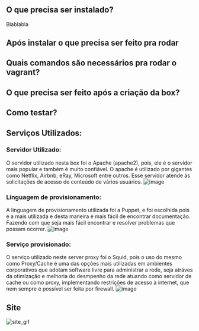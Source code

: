 #  

## O que precisa ser instalado?
Blablabla

## Após instalar o que precisa ser feito pra rodar

## Quais comandos são necessários pra rodar o vagrant?

## O que precisa ser feito após a criação da box?

## Como testar?

## Serviços Utilizados:
### Servidor Utilizado: 

O servidor utilizado nesta box foi o Apache (apache2), pois, ele é o servidor mais popular e também é muito confiável. O apache é utilizado por gigantes como Netflix, Airbnb, eRay, Microsoft entre outros. Esse servidor atende às solicitações de acesso de conteúdo de vários usuários.
![image](https://user-images.githubusercontent.com/79091246/165190211-716e783c-f82a-4aca-bb01-acb1344475f6.png)

### Linguagem de provisionamento:

 A linguagem de provisionamento utilizada foi a Puppet, e foi escolhida pois é a mais utilizada e desta maneira é mais fácil de encontrar documentação. Fazendo com que seja mais fácil encontrar e resolver problemas que possam ocorrer.
![image](https://user-images.githubusercontent.com/79091246/165190383-e8b80e08-4e9b-4ac1-b771-f6fec881c3b1.png)

### Serviço provisionado: 

O serviço utilizado neste server proxy foi o Squid, pois o uso do mesmo como Proxy/Cache é uma das opções mais utilizadas em ambientes corporativos que adotam software livre para administrar a rede, seja atráves da otimização e melhoria do desmpenho da rede atuando como servidor de cache ou como proxy, implementando restrições de acesso à internet, que nem sempre é possível ser feita por firewall.
![image](https://user-images.githubusercontent.com/79091246/165190671-b678aae8-5e52-469c-bdbb-0820a8354ca0.png)


## Site
![site_gif](https://user-images.githubusercontent.com/50564212/165188971-ecceabbf-6574-4918-a962-a290b4d8934f.gif)
